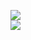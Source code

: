 [![](https://img.shields.io/badge/Made%20With-Github%20Spray-lightgrey.svg?style=for-the-badge&logo=github)](https://github.com/Annihil/github-spray#9965)  
[![](https://i.imgur.com/2DrTn0Z.gif)](https://github.com/Annihil/github-spray)
